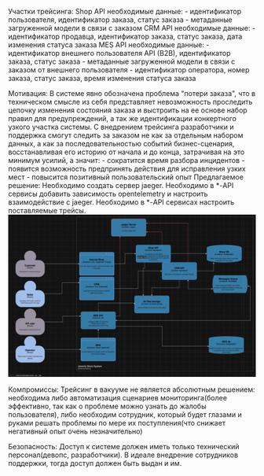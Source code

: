 Участки трейсинга:
    Shop API
        необходимые данные:
        - идентификатор пользователя, идентификатор заказа, статус заказа
        - метаданные загруженной модели в связи с заказом
    CRM API
        необходимые данные:
        - идентификатор продавца, идентификатор заказа, статус заказа, дата изменения статуса заказа
    MES API
        необходимые данные:
        - идентификатор внешнего пользователя API (B2B), идентификатор заказа, статус заказа
        - метаданные загруженной модели в связи с заказом от внешнего пользователя
        - идентификатор оператора, номер заказа, статус заказа, время изменения статуса заказа

Мотивация:
    В системе явно обозначена проблема "потери заказа", что в техническом смысле из себя представляет 
        невозможность проследить цепочку изменения состояния заказа и выстроить на ее основе 
        набор правил для предупреждений, а так же идентификации конкертного узкого участка системы.
    С внедрением трейсинга разработчики и поддержка смогут следить за заказом не как за отдельным набором
        данных, а как за последовательностью событий бизнес-сценария, восстанавливая его историю от начала и до конца,
        затрачивая на это минимум усилий, а значит:
            - сократится время разбора инцидентов
            - появится возможность предпринять действия для исправления узких мест
            - повысится позитивный пользовательский опыт
Предлагаемое решение:
    Необходимо создать сервер jaeger.
    Необходимо в *-API сервисы добавить зависимость opentelemetry и настроить взаимодействие с jaeger.
    Необходимо в *-API сервисах настроить поставляемые трейсы.
    ![Визуализация архитектуры](C4.png)

Компромиссы:
    Трейсинг в вакууме не является абсолютным решением: необходима либо автоматизация сценариев мониторинга(более эффективно, так как
        о проблеме можно узнать до жалобы пользователя), либо необходим сотрудник, который будет глазами и руками решать проблемы
        по мере их поступления(что снижает негативный опыт очень незначительно)

Безопасность:
    Доступ к системе должен иметь только технический персонал(девопс, разработчики). В идеале внедрение сотрудников поддержки, тогда
        доступ должен быть выдан и им.


